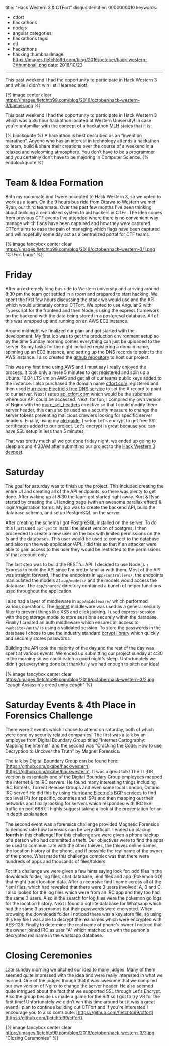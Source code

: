 title: "Hack Western 3 & CTFort"
disqusIdentifier: 0000000010
keywords:
- ctfort
- hackathons
- nodejs
- angular
categories:
- hackathons
tags:
- ctf
- hackathons
- hacking
thumbnailImage: https://images.fletchto99.com/blog/2016/october/hack-western-3/thumbnail.png
date: 2016/10/23
---

This past weekend I had the opportunity to participate in Hack Western 3 and while I didn't win I still learned alot!
<!-- excerpt -->

{% image center clear https://images.fletchto99.com/blog/2016/october/hack-western-3/banner.png %}


This past weekend I had the opportunity to participate in Hack Western 3 which was a 36 hour hackathon located at Western University! In case you're unfamiliar with the concept of a hackathon [MLH](https://mlh.io/faq#what-is-a-hackathon) states that it is:

{% blockquote %}
A hackathon is best described as an “invention marathon”. Anyone who has an interest in technology attends a hackathon to learn, build & share their creations over the course of a weekend in a relaxed and welcoming atmosphere. You don’t have to be a programmer and you certainly don’t have to be majoring in Computer Science.
{% endblockquote %}

# Team & Idea Formation

Both my roommate and I were accepted to Hack Western 3, so we opted to work as a team. On the 9 hours bus ride from Ottawa to Western we met Ryan, our third teammate. Over the past few months I've been thinking about building a centralized system to aid hackers in CTFs. The idea comes from previous CTF events I've attended where there is no convenient way manage which flags have been captured and how they were captured. CTFort aims to ease the pain of managing which flags have been captured and will hopefully some day act as a centralized portal for CTF teams.

{% image fancybox center clear https://images.fletchto99.com/blog/2016/october/hack-western-3/1.png "CTFort Logo" %}

# Friday

After an extremely long bus ride to Western university and arriving around 8:30 pm the team got settled in a room and prepared to start hacking. We spent the first few hours discussing the stack we would use and the API which would ultimately control CTFort. We opted to use Angular 2 with Typescript for the frontend and then Node.js using the express framework on the backend with the data being stored in a postgresql database. All of this was wrapped up and running on an AWS EC2 instance.

Around midnight we finalized our plan and got started with the development. My first job was to get the production environment setup so by the time Sunday morning comes everything can just be uploaded to the server. So my tasks for the night included registering a domain name, spinning up an EC2 instance, and setting up the DNS records to point to the AWS instance. I also created the [github repository](https://github.com/fletchto99/CTFort) to host our project.

This was my first time using AWS and I must say I really enjoyed the process. It took only a mere 5 minutes to get registered and spin up a Ubuntu 16.04 LTS vm on AWS and get all of our teams public keys added to the instance. I also purchased the domain name [ctfort.com](https://ctfort.com) registered and then used [Hurricane Electric's free DNS service](https://dns.he.net) to set the A record to point to our server. Next I setup [api.ctfort.com](https://api.ctfort.com) which would be the subomain where our API could be accessed. Next, for fun, I compiled my own version of Nginx with the [more_set_headers](https://github.com/openresty/headers-more-nginx-module#installation) directive so that I could modify there server header, this can also be used as a security measure to change the server tokens preventing malicious crawlers looking for specific server headers. Finally, using my [old guide](https://blog.fletchto99.com/2016/february/letsencrypt-nginx/), I setup Let's encrypt to get free SSL certificates added to our project. Let's encrypt is great because you can have SSL setup in less than 5 minutes.

That was pretty much all we got done friday night, we ended up going to sleep around 4:30AM after submitting our project to the [Hack Western 3 devpost](https://devpost.com/software/ctfort).

# Saturday

The goal for saturday was to finish up the project. This included creating the entire UI and creating all of the API endpoints, so there was plenty to get done. After waking up at 8:30 the team got started right away. Kurt & Ryan started by creating the UI landing page (with an awesome parallax effect) & login/registration forms. My job was to create the backend API, build the database schema, and setup PostgreSQL on the server.

After creating the schema I got PostgreSQL installed on the server. To do this I just used `apt-get` to install the latest version of postgres. I then proceeded to create a new user on the box with limited permissions on the fs and the databases. This user would be used to connect to the database and also run the web application/API. I did this so that if an attacker were able to gain access to this user they would be restricted to the permissions of that account only.

The last step was to build the RESTful API. I decided to use Node.js + Express to build the API since I'm pretty familiar with them. Most of the API was straight forward, I had the endpoints in `app/controllers/`, the endpoints manipulated the models at `app/models/` and the models would access the database. The `app/shared/` directory contained a bunch of helper functions used throughout the application.

I also had a layer of middleware in `app/middleware/` which performed various operations. The [helmet](https://github.com/helmetjs/helmet) middleware was used as a general security filter to prevent things like XSS and click jacking. I used express-session with the pg storage model to store sessions securely within the database. Finally I created an auth middleware which ensures all access to `<website>/auth/` is using a validated session. To store the passwords in the database I chose to use the industry standard [bcrypt library](https://www.npmjs.com/package/bcrypt) which quickly and securely stores passwords.

Building the API took the majority of the day and the rest of the day was spent at various events. We ended up submitting our project sunday at 4:30 in the morning so we could catch a good night's sleep. Unfortunately we didn't get everything done but thankfully we had enough to pitch our idea!

{% image fancybox center clear https://images.fletchto99.com/blog/2016/october/hack-western-3/2.jpg "*cough* Assassin's creed unity *cough*" %}

# Saturday Events & 4th Place in Forensics Challenge

There were 2 events which I chose to attend on saturday, both of which were done by security related companies. The first was a talk by an employee from Digital Boundary Group titled "Internet Cartography: Mapping the Internet" and the second was "Cracking the Code: How to use Decryption to Uncover the Truth" by Magnet Forensics.

The talk by Digital Boundary Group can be found here: [https://github.com/okabe/hackwestern](https://github.com/okabe/hackwestern). It was a great talk! The TL;DR version is essentially one of the Digital Boundary Group employees mapped the internet & its IRC servers. He found many interesting things including IRC Botnets, Torrent Release Groups and even some local London, Ontario IRC server! He did this by using [Hurricane Electric's BGP services](http://bgp.he.net/) to find top level IPs for specific, countries and ISPs and then mapping out their networks and finally looking for servers which responded with IRC like traffic on port 6667. I highly suggest taking a look at the presentation for an in depth explanation.

The second event was a forensics challenge provided Magnetic Forensics to demonstrate how forensics can be very difficult. I ended up placing **fourth** in this challenge! For this challenge we were given a phone backup of a person who had committed a theft. Our objectives were to find the apps he used to communicate with the other thieves, the thieves online names, the location history of the phone, and if possible the real name of the owner of the phone. What made this challenge complex was that there were hundreds of apps and thousands of files/folders. 

For this challenge we were given a few hints saying look for: odd files in the downloads folder, log files, chat database, .eml files and app (Pokemon GO) that might track location data. After a recursive find I came across all of the *.eml files, which had revealed that there were 3 users involved: A, B and C. I also looked for the log files which were from an IRC app and they too had the same 3 users. Also in the search for log files were the pokemon go logs for the location history. Next I found a sql lite database for Whatsapp which had the same 3 usernames but their passwords were encrypted. When browsing the downloads folder I noticed there was a key.store file, so using this key file I was able to decrypt the realnames which were encrypted with AES-128. Finally to determine the real name of phone's owner I noticed that the owner joined IRC as user "A" which matched up with the person's decrypted realname in the whatsapp database.
 
# Closing Ceremonies

Late sunday morning we pitched our idea to many judges. Many of them seemed quite impressed with the idea and were really interested in what we learned. One of the judges though that it was awesome that we compiled our own version of Nginx to change the server header. He also seemed quite intrigued about the fact that we supported SSL through Let's Encrypt. Also the group beside us made a game for the Rift so I got to try VR for the first time! Unfortunately we didn't win this time around but it was a great event! I plan to continue building out CTFort and if you're interested I encourage you to also contribute: [https://github.com/fletchto99/ctfort](https://github.com/fletchto99/ctfort). 

{% image fancybox center clear https://images.fletchto99.com/blog/2016/october/hack-western-3/3.jpg "Closing Ceremonies" %}

<!-- more -->